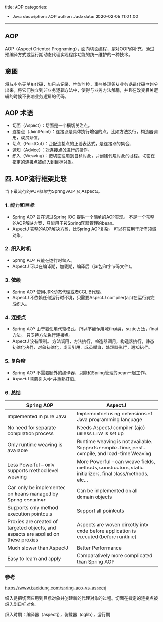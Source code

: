 title: AOP
categories:
  - Java
description: AOP
author: Jade
date: 2020-02-05 11:04:00
---

## AOP
AOP（Aspect Oriented Programing），面向切面编程，是对OOP的补充，通过预编译方式或运行期动态代理实现程序功能的统一维护的一种技术。

## 意图
将与业务无关的代码，如日志记录，性能监控，事务处理等从业务逻辑代码中划分出来，将它们独立到非业务逻辑方法中，使得与业务方法解耦，并且在改变相关逻辑的时候不影响业务逻辑的代码。

## AOP 术语
- 切面（Aspect）：切面是一个横切关注点。
- 连接点（JointPoint）：连接点是具体执行增强的点，比如方法执行，构造器调用，成员赋值。
- 切点（PointCut）：匹配连接点的正则表达式，是连接点的集合。
- 通知（Advice）：对连接点的进行的操作。
- 织入（Weaving）：把切面应用到目标对象，并创建代理对象的过程。切面在指定的连接点被织入到目标对象。

## 四. AOP流行框架比较
当下最流行的AOP框架为Spring AOP 及 AspectJ。
### 1. 能力和目标
- Spring AOP
	旨在通过Spring IOC 提供一个简单的AOP实现。
	不是一个完整的AOP解决方案，只能用于被Spring容器管理的bean。
- AspectJ
	完整的AOP解决方案，比Spring AOP复杂。
	可以在应用于所有领域对象。
### 2. 织入时机
- Spring AOP
	只能在运行时织入。
- AspectJ
	可以在编译期，加载期，编译后（jar包和字节码文件）。
### 3. 依赖
- Spring AOP
	使用JDK动态代理或者CGLIB代理。
- AspectJ
	不依赖任何运行时环境，只需要AspectJ compiler(ajc)在运行前完成织入。
### 4. 连接点
- Spring AOP
	由于要使用代理模式，所以不能作用域final类，static方法，final方法。
	只支持方法执行连接点。
- AspectJ
	没有限制。
	方法调用，方法执行，构造器调用，构造器执行，静态初始化执行，对象初始化，成员引用，成员赋值，处理器执行，通知执行。
### 5. 复杂度
- Spring AOP
	不需要额外的编译器，只能和Spring管理的bean一起工作。
- AspectJ
	需要引入ajc并重新打包。
### 6. 总结

|Spring AOP|AspectJ|
|-|-|
|Implemented in pure Java|Implemented using extensions of Java programming language|
|No need for separate compilation process|Needs AspectJ compiler (ajc) unless LTW is set up|
|Only runtime weaving is available|Runtime weaving is not available. Supports compile-time, post-compile, and load-time Weaving|
|Less Powerful – only supports method level weaving|More Powerful – can weave fields, methods, constructors, static initializers, final class/methods, etc…|
|Can only be implemented on beans managed by Spring container|Can be implemented on all domain objects|
|Supports only method execution pointcuts|Support all pointcuts|
|Proxies are created of targeted objects, and aspects are applied on these proxies|Aspects are woven directly into code before application is executed (before runtime)|
|Much slower than AspectJ|Better Performance|
|Easy to learn and apply|Comparatively more complicated than Spring AOP|

### 参考
https://www.baeldung.com/spring-aop-vs-aspectj

织入是把切面应用到目标对象并创建新的代理对象的过程。切面在指定的连接点被织入到目标对象。

织入时期：编译器（aspectj），装载器（cglib），运行期
